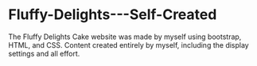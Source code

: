 # Fluffy-Delights---Self-Created
The Fluffy Delights Cake website was made by myself using bootstrap, HTML, and CSS. Content created entirely by myself, including the display settings and all effort.
